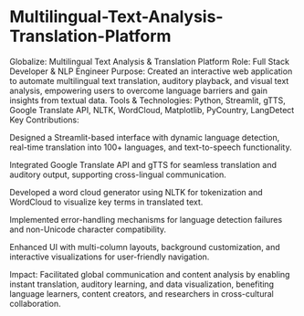 # Multilingual-Text-Analysis-Translation-Platform

Globalize: Multilingual Text Analysis & Translation Platform
Role: Full Stack Developer & NLP Engineer
Purpose: Created an interactive web application to automate multilingual text translation, auditory playback, and visual text analysis, empowering users to overcome language barriers and gain insights from textual data.
Tools & Technologies: Python, Streamlit, gTTS, Google Translate API, NLTK, WordCloud, Matplotlib, PyCountry, LangDetect
Key Contributions:

Designed a Streamlit-based interface with dynamic language detection, real-time translation into 100+ languages, and text-to-speech functionality.

Integrated Google Translate API and gTTS for seamless translation and auditory output, supporting cross-lingual communication.

Developed a word cloud generator using NLTK for tokenization and WordCloud to visualize key terms in translated text.

Implemented error-handling mechanisms for language detection failures and non-Unicode character compatibility.

Enhanced UI with multi-column layouts, background customization, and interactive visualizations for user-friendly navigation.

Impact: Facilitated global communication and content analysis by enabling instant translation, auditory learning, and data visualization, benefiting language learners, content creators, and researchers in cross-cultural collaboration.
